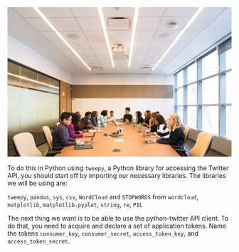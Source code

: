 <!--title={Visualizing Tweets}-->

![Group of People in Conference Room](./1_img.jpeg)

To do this in Python using `tweepy`, a Python library for accessing the Twitter API, you should start off by importing our necessary libraries. The libraries we will be using are:

`tweepy`, `pandas`, `sys`, `csv`, `WordCloud` and `STOPWORDS` from `wordcloud`, `matplotlib`, `matplotlib.pyplot`, `string`, `re`, `PIL`

The next thing we want is to be able to use the python-twitter API client.  To do that, you need to acquire and declare a set of application tokens. Name the tokens `consumer_key`, `consumer_secret`, `access_token_key`, and `access_token_secret`.

